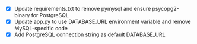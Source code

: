 - [x] Update requirements.txt to remove pymysql and ensure psycopg2-binary for PostgreSQL
- [x] Update app.py to use DATABASE_URL environment variable and remove MySQL-specific code
- [x] Add PostgreSQL connection string as default DATABASE_URL
